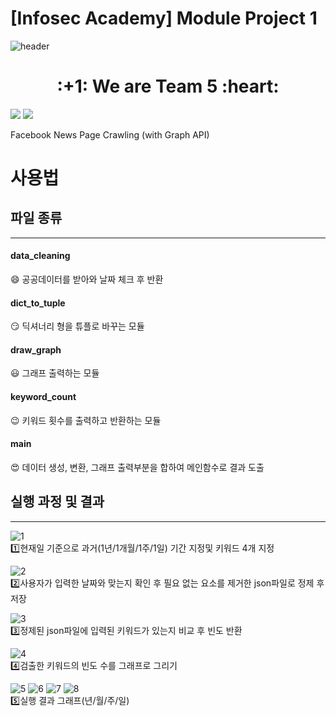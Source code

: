 # [Infosec Academy] Module Project 1
![header](https://capsule-render.vercel.app/api?type=Waving&color=auto&height=300&section=header&text=InfosecAcademy&fontSize=90)

<div align=center><h1>:+1: We are Team 5 :heart:</h1></div>

<a href="https://infosec.adtcaps.co.kr/">
  <img
    src="https://img.shields.io/badge/Infosec-Team5-red?style=flat-square&logo=infosec&logoColor=white&link=https://infosec.adtcaps.co.kr/"></a>

<a href="https://www.python.org/@colorful-stars">
  <img 
     src="https://img.shields.io/badge/Python-3776AB?style=flat-square&logo=Python&logoColor=white"/></a>

Facebook News Page Crawling (with Graph API)

사용법 
=============
## 파일 종류 
-------------
#### data_cleaning
:smile: 공공데이터를 받아와 날짜 체크 후 반환   

#### dict_to_tuple
:smirk: 딕셔너리 형을 튜플로 바꾸는 모듈   

#### draw_graph
:smiley: 그래프 출력하는 모듈   

#### keyword_count
:wink: 키워드 횟수를 출력하고 반환하는 모듈   

#### main
:heart_eyes: 데이터 생성, 변환, 그래프 출력부분을 합하여 메인함수로 결과 도출   


## 실행 과정 및 결과
-------------
![1](https://user-images.githubusercontent.com/80608601/126746500-852bb412-3877-4004-a8eb-3dfca72b2664.PNG)   
:one:현재일 기준으로 과거(1년/1개월/1주/1일) 기간 지정및 키워드 4개 지정       
   
![2](https://user-images.githubusercontent.com/80608601/126747875-0fd0df9d-bb65-4abf-8c2e-cb2115e19f19.PNG)   
:two:사용자가 입력한 날짜와 맞는지 확인 후 필요 없는 요소를 제거한 json파일로 정제 후 저장      
   
![3](https://user-images.githubusercontent.com/80608601/126747876-54bb60bf-00d0-4d86-bc74-62ec7ed6b07f.PNG)   
:three:정제된 json파일에 입력된 키워드가 있는지 비교 후 빈도 반환      
   
![4](https://user-images.githubusercontent.com/80608601/126747878-0387d92d-864e-43aa-8356-a0e9ad9f2746.PNG)   
:four:검출한 키워드의 빈도 수를 그래프로 그리기      
   
![5](https://user-images.githubusercontent.com/80608601/126747880-0534fc5d-9c92-4833-b842-04fccbf043ef.PNG)
![6](https://user-images.githubusercontent.com/80608601/126747881-829c5af5-46c4-495e-bf34-5939e0086f38.PNG)
![7](https://user-images.githubusercontent.com/80608601/126747882-8f0fd64a-f04b-4af8-86da-7608fff3db46.PNG)
![8](https://user-images.githubusercontent.com/80608601/126747884-12a67423-aa65-4404-abe7-a7a936b0af1e.PNG)   
:five:실행 결과 그래프(년/월/주/일)      
